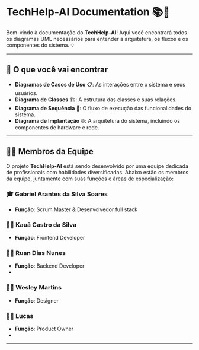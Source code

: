 # TechHelp-AI Documentation 📚🚀

Bem-vindo à documentação do **TechHelp-AI**! Aqui você encontrará todos os diagramas UML necessários para entender a arquitetura, os fluxos e os componentes do sistema. 💡

---

## 🚀 O que você vai encontrar

- **Diagramas de Casos de Uso** 📋: As interações entre o sistema e seus usuários.
- **Diagrama de Classes** 🏗️: A estrutura das classes e suas relações.
- **Diagrama de Sequência** 🔄: O fluxo de execução das funcionalidades do sistema.
- **Diagrama de Implantação** 🌐: A arquitetura do sistema, incluindo os componentes de hardware e rede.

---

## 👨‍💻 Membros da Equipe

O projeto **TechHelp-AI** está sendo desenvolvido por uma equipe dedicada de profissionais com habilidades diversificadas. Abaixo estão os membros da equipe, juntamente com suas funções e áreas de especialização:

### 🎓 Gabriel Arantes da Silva Soares
- **Função**: Scrum Master & Desenvolvedor full stack

### 🧑‍💻 Kauã Castro da Silva
- **Função**: Frontend Developer

### 🧑‍💻 Ruan Dias Nunes
- **Função**: Backend Developer 
- 
### 🧑‍💻 Wesley Martins
- **Função**: Designer

### 🧑‍💻 Lucas
- **Função**: Product Owner
- 
---

